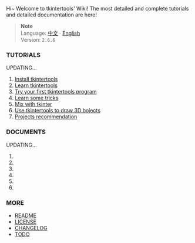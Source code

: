 Hi~ Welcome to tkintertools' Wiki!
The most detailed and complete tutorials and detailed documentation are here!

> **Note**  
> Language: [中文](Home-ch.md) · [English](Home-en.md)  
> Version: `2.6.6`

### TUTORIALS

UPDATING...

1. [Install tkintertools]()
2. [Learn tkintertools]()
3. [Try your first tkintertools program]()
4. [Learn some tricks]()
5. [Mix with tkinter]()
6. [Use tkintertools to draw 3D bojects]()
7. [Projects recommendation]()

### DOCUMENTS

UPDATING...

1. []()
2. []()
3. []()
4. []()
5. []()
6. []()

### MORE

* [README](../README.md)
* [LICENSE](../LICENSE.txt)
* [CHANGELOG](../CHANGELOG.md)
* [TODO](../TODO.md)
